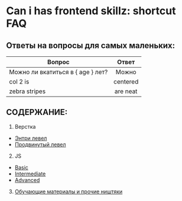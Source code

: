 # Can i has frontend skillz: shortcut FAQ

## Ответы на вопросы для самых маленьких:

| Вопрос        | Ответ           |
| ------------- |:-------------:|
| Можно ли вкатиться в { age } лет?| Можно |
| col 2 is      | centered      |
| zebra stripes | are neat      |


## СОДЕРЖАНИЕ: 

1. Верстка
  * [Энтри левел](https://github.com/acilsd/wrk-fet/blob/master/markup-1/README.md)
  * [Продвинутый левел](https://github.com/acilsd/wrk-fet/blob/master/markup-2/README.md)
  
2. JS
  * [Basic](https://github.com/acilsd/wrk-fet/blob/master/js-1/README.md)
  * [Intermediate](https://github.com/acilsd/wrk-fet/blob/master/js-2/README.md)
  * [Advanced](https://github.com/acilsd/wrk-fet/blob/master/js-3/README.md)
  
3. [Обучающие материалы и прочие ништяки](https://github.com/acilsd/wrk-fet/blob/master/nishtyaki/README.md)


